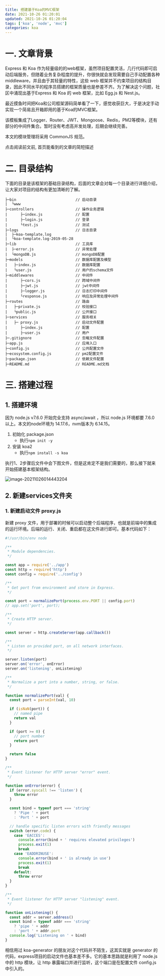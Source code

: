 ```yaml
---
title: 搭建基于Koa的MVC框架
date: 2021-10-26 01:20:01
updated: 2021-10-26 01:20:04
tags: ['koa', 'node', 'mvc']
categories: koa
---
```


# 一. 文章背景

Express 和 Koa 作为轻量级的的web框架，虽然项目配置灵活，几行代码即可启动后端服务，但随着业务复杂程度的提升，你很快就会发现需要自己手动配置各种  middleware，并且由于其轻量的特性，这些 web 框架并不约束项目的结构目录，因此不同水平的程序员搭建的框架质量也是参差不齐。为了解决这个问题，社区中涌现出基于Express 和 Koa 的 web 框架，比如 Egg.js 和 Nest.js。

最近摸鱼时间把Koa和公司框架源码简单看了一下，感觉收获巨大，于是决定手动实现一个简易且开箱即用的基于Koa的MVC框架。

该模板集成了Logger、Router、JWT、Mongoose、Redis，PM2等模块，还有部分的中间件集合。暂时没有考虑高并发处理，后期会继续完善。

本文的模块管理将采用 CommonJS 规范。

点击阅读前文前, 首页能看到的文章的简短描述

<!-- more -->

# 二. 目录结构

下面的目录是该框架的基础目录结构，后面的文章会对每一个目录进行详细介绍，让大家对项目的结构有更加清晰的了解。

```
├─bin                           // 启动目录
|  └www                         
├─controllers                   // 操作业务逻辑
|      ├─index.js               // 配置
|      ├─login.js               // 登录
|      └test.js                 // 测试
├─logs                          // 日志目录
|  ├─koa-template.log
|  └koa-template.log-2019-05-28
├─lib                           // 工具库
|  ├─error.js                   // 异常处理
|  └mongoDB.js                  // mongoDB配置
├─models                        // 数据库配置及模型
|   ├─index.js                  // 数据库配置
|   └user.js                    // 用户的schema文件
├─middlewares                   // 中间件
|      ├─cors.js                // 跨域中间件
|      ├─jwt.js                 // jwt中间件
|      ├─logger.js              // 日志打印中间件
|      └response.js             // 响应及异常处理中间件
├─routes                        // 路由
|   ├─private.js                // 校验接口
|   └public.js                  // 公开接口
├─services                      // 服务相关
|   ├─ proxy.js                 // 启动文件配置 
|      ├─index.js               // 配置
|      ├─user.js                // 用户
├─.gitignore                    // 忽略文件配置
├─app.js                        // 应用入口
├─config.js                     // 公共配置文件
├─ecosystem.config.js           // pm2配置文件
├─package.json                  // 依赖文件配置
├─README.md                     // README.md文档
```

# 三. 搭建过程

## 1. 搭建环境

因为 node.js v7.6.0 开始完全支持 async/await ，所以 node.js 环境都要 7.6.0 以上。本文的node环境为 14.17.6，nvm版本为 6.14.15。

1. 初始化 package.json
    * 执行`npm init -y`
2. 安装 koa2
    * 执行`npm install -s koa`

执行1、2步骤后文件中会下图文件，但是这肯定不是我们需要的，那么接下就来开始搭建基本框架结构。

![image-20211026014443204](C:\Users\QAQ\AppData\Roaming\Typora\typora-user-images\image-20211026014443204.png)

## 2. 新建services文件夹

### 1. 新建启动文件 proxy.js

新建 proxy 文件，用于部署的时候可以启动整个后端程序，也就是前端中的集成的运行环境。后端的运行、关闭、重启都在这文件进行即可。基本代码如下：

```js
#!/usr/bin/env node

/**
 * Module dependencies.
 */

const app = require('../app')
const http = require('http')
const config = require('../config')

/**
 * Get port from environment and store in Express.
 */

const port = normalizePort(process.env.PORT || config.port)
// app.set('port', port);

/**
 * Create HTTP server.
 */

const server = http.createServer(app.callback())

/**
 * Listen on provided port, on all network interfaces.
 */

server.listen(port)
server.on('error', onError)
server.on('listening', onListening)

/**
 * Normalize a port into a number, string, or false.
 */

function normalizePort(val) {
  const port = parseInt(val, 10)

  if (isNaN(port)) {
    // named pipe
    return val
  }

  if (port >= 0) {
    // port number
    return port
  }

  return false
}

/**
 * Event listener for HTTP server "error" event.
 */

function onError(error) {
  if (error.syscall !== 'listen') {
    throw error
  }

  const bind = typeof port === 'string'
    ? 'Pipe ' + port
    : 'Port ' + port

  // handle specific listen errors with friendly messages
  switch (error.code) {
    case 'EACCES':
      console.error(bind + ' requires elevated privileges')
      process.exit(1)
      break
    case 'EADDRINUSE':
      console.error(bind + ' is already in use')
      process.exit(1)
      break
    default:
      throw error
  }
}

/**
 * Event listener for HTTP server "listening" event.
 */

function onListening() {
  const addr = server.address()
  const bind = typeof addr === 'string'
    ? 'pipe ' + addr
    : 'port ' + addr.port
  console.log('Listening on ' + bind)
}
```

相信用过 koa-generator 的朋友对这个代码并不陌生，这其实就是 generator 的代码，express项目的启动文件也基本差不多。它的基本思路就是利用了 node.js 中的 http 模块，让 http 暴露端口并进行监听，这个端口是在配置文件 config.js 中引入的。
